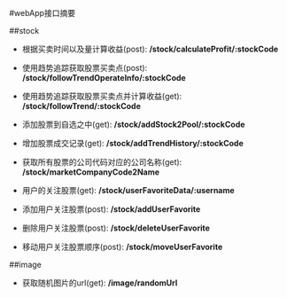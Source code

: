 #webApp接口摘要

##stock

 * 根据买卖时间以及量计算收益(post): **/stock/calculateProfit/:stockCode**

 * 使用趋势追踪获取股票买卖点(post): **/stock/followTrendOperateInfo/:stockCode**
 
 * 使用趋势追踪获取股票买卖点并计算收益(get): **/stock/followTrend/:stockCode**
 
 * 添加股票到自选之中(get): **/stock/addStock2Pool/:stockCode**

 * 增加股票成交记录(get): **/stock/addTrendHistory/:stockCode**

 * 获取所有股票的公司代码对应的公司名称(get): **/stock/marketCompanyCode2Name**

 * 用户的关注股票(get): **/stock/userFavoriteData/:username**

 * 添加用户关注股票(post): **/stock/addUserFavorite**

 * 删除用户关注股票(post): **/stock/deleteUserFavorite**

 * 移动用户关注股票顺序(post): **/stock/moveUserFavorite**

##image
 * 获取随机图片的url(get): **/image/randomUrl**